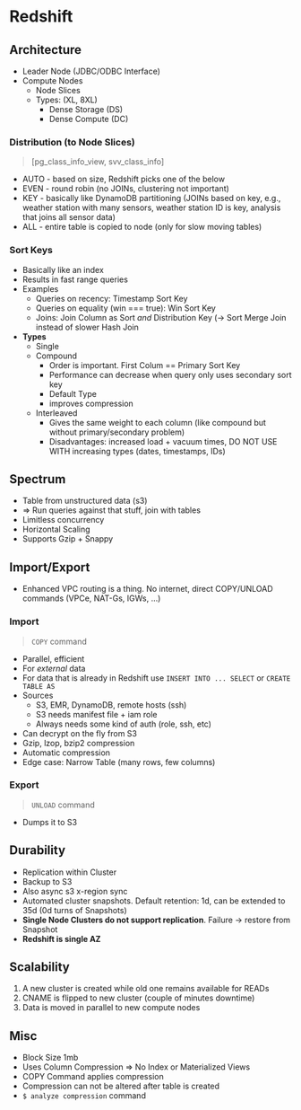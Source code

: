 # Redshift

## Architecture

- Leader Node (JDBC/ODBC Interface)
- Compute Nodes
  - Node Slices
  - Types:  (XL, 8XL)
    - Dense Storage (DS)
    - Dense Compute (DC)

### **Distribution** (to Node Slices)

>  [pg_class_info_view, svv_class_info]

- AUTO - based on size, Redshift picks one of the below
- EVEN - round robin (no JOINs, clustering not important)
- KEY - basically like DynamoDB partitioning (JOINs based on key, e.g., weather station with many sensors, weather station ID is key, analysis that joins all sensor data)
- ALL - entire table is copied to node (only for slow moving tables)



### Sort Keys

- Basically like an index
- Results in fast range queries
- Examples
  - Queries on recency: Timestamp Sort Key
  - Queries on equality (win === true): Win Sort Key
  - Joins: Join Column as Sort _and_ Distribution Key (&rarr; Sort Merge Join instead of slower Hash Join
- **Types**
  - Single 
  - Compound 
    - Order is important. First Colum == Primary Sort Key
    - Performance can decrease when query only uses secondary sort key
    - Default Type
    - improves compression
  - Interleaved
    - Gives the same weight to each column (like compound but without primary/secondary problem)
    - Disadvantages: increased load + vacuum times, DO NOT USE WITH increasing types (dates, timestamps, IDs)



## Spectrum

- Table from unstructured data  (s3)
- => Run queries against that stuff, join with tables
- Limitless concurrency
- Horizontal Scaling
- Supports Gzip + Snappy



## Import/Export

- Enhanced VPC routing is a thing. No internet, direct COPY/UNLOAD commands (VPCe, NAT-Gs, IGWs, ...)

### Import

> `COPY` command

- Parallel, efficient
- For _external_ data
- For data that is already in Redshift use `INSERT INTO ... SELECT` or `CREATE TABLE AS`
- Sources
  - S3, EMR, DynamoDB, remote hosts (ssh)
  - S3 needs manifest file + iam role
  - Always needs some kind of auth (role, ssh, etc)
- Can decrypt on the fly from S3
- Gzip, lzop, bzip2 compression
- Automatic compression
- Edge case: Narrow Table (many rows, few columns)

### Export

> `UNLOAD` command

- Dumps it to S3



## Durability

- Replication within Cluster
- Backup to S3
- Also async s3 x-region sync 
- Automated cluster snapshots. Default retention: 1d, can be extended to 35d (0d turns of Snapshots)
- **Single Node Clusters do not support replication**. Failure &rarr; restore from Snapshot
- **Redshift is single AZ** 

## Scalability

1. A new cluster is created while old one remains available for READs
2. CNAME is flipped to new cluster (couple of minutes downtime)
3. Data is moved in parallel to new compute nodes

## Misc

- Block Size 1mb
- Uses Column Compression => No Index or Materialized Views
- COPY Command applies compression
- Compression can not be altered after table is created
- `$ analyze compression` command 

